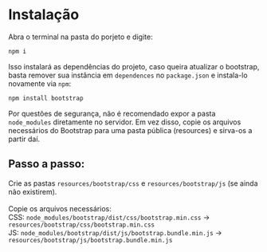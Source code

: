 # Instalação

Abra o terminal na pasta do porjeto e digite:

```bash
npm i
```

Isso instalará as dependências do projeto, caso queira atualizar o bootstrap, basta remover sua instância em `dependences` no `package.json` e instala-lo novamente via `npm`:

```bash
npm install bootstrap
```

Por questões de segurança, não é recomendado expor a pasta `node_modules` diretamente no servidor. Em vez disso, copie os arquivos necessários do Bootstrap para uma pasta pública (resources) e sirva-os a partir daí.

## Passo a passo:
Crie as pastas `resources/bootstrap/css` e `resources/bootstrap/js` (se ainda não existirem).<br><br>
Copie os arquivos necessários:<br>
CSS: `node_modules/bootstrap/dist/css/bootstrap.min.css` → `resources/bootstrap/css/bootstrap.min.css`<br>
JS: `node_modules/bootstrap/dist/js/bootstrap.bundle.min.js` → `resources/bootstrap/js/bootstrap.bundle.min.js`